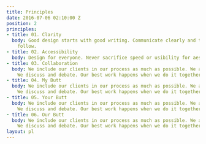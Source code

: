 ```yaml
---
title: Principles
date: 2016-07-06 02:10:00 Z
position: 2
principles:
- title: 01. Clarity
  body: Good design starts with good writing. Communicate clearly and the rest will
    follow.
- title: 02. Accessibility
  body: Design for everyone. Never sacrifice speed or usibility for aesthetics.
- title: 03. Collaboration
  body: We include our clients in our process as much as possible. We ask questions.
    We discuss and debate. Our best work happens when we do it together.
- title: 04. My Butt
  body: We include our clients in our process as much as possible. We ask questions.
    We discuss and debate. Our best work happens when we do it together.
- title: 05. Your Butt
  body: We include our clients in our process as much as possible. We ask questions.
    We discuss and debate. Our best work happens when we do it together.
- title: 06. Our Butt
  body: We include our clients in our process as much as possible. We ask questions.
    We discuss and debate. Our best work happens when we do it together.
layout: pl
---
```



